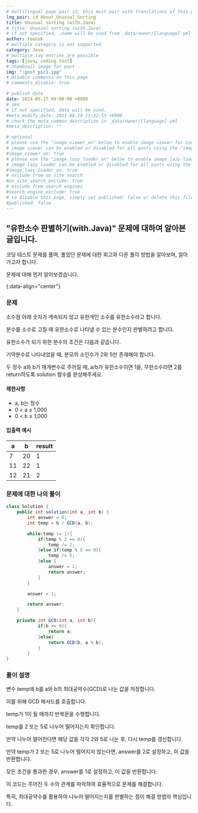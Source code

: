 ```yaml
---
# multilingual page pair id, this must pair with translations of this page. (This name must be unique)
lng_pair: id_About_Unusual_Sorting
title: Unusual sorting (with.Java)
# title: Unusual sorting (with.Java)
# if not specified, .name will be used from _data/owner/[language].yml
author: Yeonuk
# multiple category is not supported
category: Java
# multiple tag entries are possible
tags: [java, coding test]
# thumbnail image for post
img: ":post_pic1.jpg"
# disable comments on this page
# comments_disable: true

# publish date
date: 2024-05-17 09:00:00 +0900
# seo
# if not specified, date will be used.
#meta_modify_date: 2021-08-10 11:32:53 +0900
# check the meta_common_description in _data/owner/[language].yml
#meta_description: ""

# optional
# please use the "image_viewer_on" below to enable image viewer for individual pages or posts (_posts/ or [language]/_posts folders).
# image viewer can be enabled or disabled for all posts using the "image_viewer_posts: true" setting in _data/conf/main.yml.
#image_viewer_on: true
# please use the "image_lazy_loader_on" below to enable image lazy loader for individual pages or posts (_posts/ or [language]/_posts folders).
# image lazy loader can be enabled or disabled for all posts using the "image_lazy_loader_posts: true" setting in _data/conf/main.yml.
#image_lazy_loader_on: true
# exclude from on site search
#on_site_search_exclude: true
# exclude from search engines
#search_engine_exclude: true
# to disable this page, simply set published: false or delete this file
#published: false
---
```


<!-- outline-start -->

## "유한소수 판별하기(with.Java)" 문제에 대하여 알아본 글입니다.

코딩 테스트 문제를 풀며, 풀었던 문제에 대한 회고와 다른 풀이 방법을 알아보며, 알아가고자 합니다.

문제에 대해 먼저 알아보겠습니다.

{:data-align="center"}

<!-- outline-end -->

### 문제

소수점 아래 숫자가 계속되지 않고 유한개인 소수를 유한소수라고 합니다.

분수를 소수로 고칠 때 유한소수로 나타낼 수 있는 분수인지 판별하려고 합니다.

유한소수가 되기 위한 분수의 조건은 다음과 같습니다.

기약분수로 나타내었을 때, 분모의 소인수가 2와 5만 존재해야 합니다.

두 정수 a와 b가 매개변수로 주어질 때, a/b가 유한소수이면 1을, 무한소수라면 2를 return하도록 solution 함수를 완성해주세요.

#### 제한사항

- a, b는 정수
- 0 < a ≤ 1,000
- 0 < b ≤ 1,000

#### 입출력 예시

<!-- | lines                     | result |
| ------------------------- | ------ |
| [[0, 1], [2, 5], [3, 9]]  | 2      |
| [[-1, 1], [1, 3], [3, 9]] | 0      |
| [[0, 5], [3, 9], [1, 10]] | 8      | -->

| a   | b   | result |
| --- | --- | ------ |
| 7   | 20  | 1      |
| 11  | 22  | 1      |
| 12  | 21  | 2      |

### 문제에 대한 나의 풀이

```java
class Solution {
    public int solution(int a, int b) {
        int answer = 0;
        int temp = b / GCD(a, b);

        while(temp != 1){
            if(temp % 2 == 0){
                temp /= 2;
            }else if(temp % 5 == 0){
                temp /= 5;
            }else {
                answer = 2;
                return answer;
            }
        }

        answer = 1;

        return answer;
    }

    private int GCD(int a, int b){
            if(b == 0){
                return a;
            }else{
                return GCD(b, a % b);
            }
        }
}
```

### 풀이 설명

변수 temp에 b를 a와 b의 최대공약수(GCD)로 나눈 값을 저장합니다.

이를 위해 GCD 메서드를 호출합니다.

temp가 1이 될 때까지 반복문을 수행합니다.

temp를 2 또는 5로 나누어 떨어지는지 확인합니다.

만약 나누어 떨어진다면 해당 값을 각각 2와 5로 나눈 후, 다시 temp를 갱신합니다.

만약 temp가 2 또는 5로 나누어 떨어지지 않는다면, answer를 2로 설정하고, 이 값을 반환합니다.

모든 조건을 통과한 경우, answer를 1로 설정하고, 이 값을 반환합니다.

이 코드는 주어진 두 수의 관계를 파악하여 효율적으로 문제를 해결합니다.

특히, 최대공약수를 활용하여 나누어 떨어지는지를 판별하는 점이 해결 방법의 핵심입니다.
